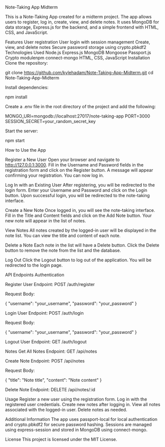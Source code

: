 Note-Taking App Midterm

This is a Note-Taking App created for a midterm project. The app allows users to register, log in, create, view, and delete notes. It uses MongoDB for data storage, Express.js for the backend, and a simple frontend with HTML, CSS, and JavaScript.

Features
User registration
User login with session management
Create, view, and delete notes
Secure password storage using crypto.pbkdf2
Technologies Used
Node.js
Express.js
MongoDB
Mongoose
Passport.js
Crypto modulenpm
connect-mongo
HTML, CSS, JavaScript
Installation
Clone the repository:

git clone https://github.com/kylehadam/Note-Taking-App-Midterm.git
cd Note-Taking-App-Midterm

Install dependencies:

npm install

Create a .env file in the root directory of the project and add the following:

MONGO_URI=mongodb://localhost:27017/note-taking-app
PORT=3000
SESSION_SECRET=your_random_secret_key

Start the server:

npm start

How to Use the App

Register a New User
Open your browser and navigate to http://127.0.0.1:3000.
Fill in the Username and Password fields in the registration form and click on the Register button.
A message will appear confirming your registration. You can now log in.

Log In with an Existing User
After registering, you will be redirected to the login form.
Enter your Username and Password and click on the Login button.
Upon successful login, you will be redirected to the note-taking interface.

Create a New Note
Once logged in, you will see the note-taking interface.
Fill in the Title and Content fields and click on the Add Note button.
Your new note will appear in the list of notes.

View Notes
All notes created by the logged-in user will be displayed in the note list.
You can view the title and content of each note.

Delete a Note
Each note in the list will have a Delete button.
Click the Delete button to remove the note from the list and the database.

Log Out
Click the Logout button to log out of the application.
You will be redirected to the login page.

API Endpoints
Authentication

Register User
Endpoint: POST /auth/register

Request Body:

{
"username": "your_username",
"password": "your_password"
}

Login User
Endpoint: POST /auth/login

Request Body:

{
"username": "your_username",
"password": "your_password"
}

Logout User
Endpoint: GET /auth/logout

Notes
Get All Notes
Endpoint: GET /api/notes

Create Note
Endpoint: POST /api/notes

Request Body:

{
"title": "Note title",
"content": "Note content"
}

Delete Note
Endpoint: DELETE /api/notes/:id

Usage
Register a new user using the registration form.
Log in with the registered user credentials.
Create new notes after logging in.
View all notes associated with the logged-in user.
Delete notes as needed.

Additional Information
The app uses passport-local for local authentication and crypto.pbkdf2 for secure password hashing.
Sessions are managed using express-session and stored in MongoDB using connect-mongo.

License
This project is licensed under the MIT License.


